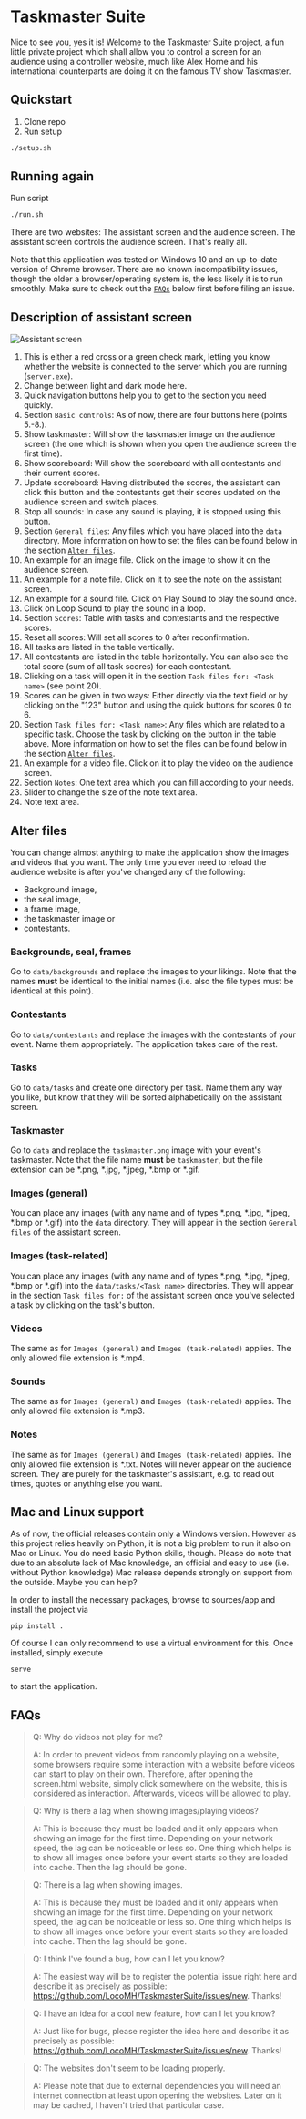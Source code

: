 # Taskmaster Suite
Nice to see you, yes it is! Welcome to the Taskmaster Suite project, a fun little private project which shall allow you to control a screen for an audience using a controller website, much like Alex Horne and his international counterparts are doing it on the famous TV show Taskmaster.

## Quickstart
1. Clone repo
2. Run setup
```bash
./setup.sh
```

## Running again
Run script
```bash
./run.sh
```


There are two websites: The assistant screen and the audience screen. The assistant screen controls the audience screen. That's really all.

Note that this application was tested on Windows 10 and an up-to-date version of Chrome browser. There are no known incompatibility issues, though the older a browser/operating system is, the less likely it is to run smoothly. Make sure to check out the [`FAQs`](#faqs) below first before filing an issue.

## Description of assistant screen
![Assistant screen](sources/readme/assistant_screen.png)

1. This is either a red cross or a green check mark, letting you know whether the website is connected to the server which you are running (`server.exe`).
2. Change between light and dark mode here.
3. Quick navigation buttons help you to get to the section you need quickly.
4. Section `Basic controls`: As of now, there are four buttons here (points 5.-8.).
5. Show taskmaster: Will show the taskmaster image on the audience screen (the one which is shown when you open the audience screen the first time).
6. Show scoreboard: Will show the scoreboard with all contestants and their current scores.
7. Update scoreboard: Having distributed the scores, the assistant can click this button and the contestants get their scores updated on the audience screen and switch places.
8. Stop all sounds: In case any sound is playing, it is stopped using this button.
9. Section `General files`: Any files which you have placed into the `data` directory. More information on how to set the files can be found below in the section [`Alter files`](#alter-files).
10. An example for an image file. Click on the image to show it on the audience screen.
11. An example for a note file. Click on it to see the note on the assistant screen.
12. An example for a sound file. Click on Play Sound to play the sound once.
13. Click on Loop Sound to play the sound in a loop.
14. Section `Scores`: Table with tasks and contestants and the respective scores.
15. Reset all scores: Will set all scores to 0 after reconfirmation.
16. All tasks are listed in the table vertically.
17. All contestants are listed in the table horizontally. You can also see the total score (sum of all task scores) for each contestant.
18. Clicking on a task will open it in the section `Task files for: <Task name>` (see point 20).
19. Scores can be given in two ways: Either directly via the text field or by clicking on the "123" button and using the quick buttons for scores 0 to 6.
20. Section `Task files for: <Task name>`: Any files which are related to a specific task. Choose the task by clicking on the button in the table above. More information on how to set the files can be found below in the section [`Alter files`](#alter-files).
21. An example for a video file. Click on it to play the video on the audience screen.
22. Section `Notes`: One text area which you can fill according to your needs.
23. Slider to change the size of the note text area.
24. Note text area.

## Alter files
You can change almost anything to make the application show the images and videos that you want. The only time you ever need to reload the audience website is after you've changed any of the following:
- Background image,
- the seal image,
- a frame image,
- the taskmaster image or
- contestants.

### Backgrounds, seal, frames
Go to `data/backgrounds` and replace the images to your likings. Note that the names **must** be identical to the initial names (i.e. also the file types must be identical at this point).

### Contestants
Go to `data/contestants` and replace the images with the contestants of your event. Name them appropriately. The application takes care of the rest.

### Tasks
Go to `data/tasks` and create one directory per task. Name them any way you like, but know that they will be sorted alphabetically on the assistant screen.

### Taskmaster
Go to `data` and replace the `taskmaster.png` image with your event's taskmaster. Note that the file name **must** be `taskmaster`, but the file extension can be *.png, *.jpg, *.jpeg, *.bmp or *.gif.

### Images (general)
You can place any images (with any name and of types *.png, *.jpg, *.jpeg, *.bmp or *.gif) into the `data` directory. They will appear in the section `General files` of the assistant screen.

### Images (task-related)
You can place any images (with any name and of types *.png, *.jpg, *.jpeg, *.bmp or *.gif) into the `data/tasks/<Task name>` directories. They will appear in the section `Task files for:` of the assistant screen once you've selected a task by clicking on the task's button.

### Videos
The same as for `Images (general)` and `Images (task-related)` applies. The only allowed file extension is *.mp4.

### Sounds
The same as for `Images (general)` and `Images (task-related)` applies. The only allowed file extension is *.mp3.

### Notes
The same as for `Images (general)` and `Images (task-related)` applies. The only allowed file extension is *.txt. Notes will never appear on the audience screen. They are purely for the taskmaster's assistant, e.g. to read out times, quotes or anything else you want.

## Mac and Linux support
As of now, the official releases contain only a Windows version. However as this project relies heavily on Python, it is not a big problem to run it also on Mac or Linux. You do need basic Python skills, though. Please do note that due to an absolute lack of Mac knowledge, an official and easy to use (i.e. without Python knowledge) Mac release depends strongly on support from the outside. Maybe you can help?

In order to install the necessary packages, browse to sources/app and install the project via

```pip install .```

Of course I can only recommend to use a virtual environment for this.
Once installed, simply execute

```serve```

to start the application.

## FAQs
> Q: Why do videos not play for me?
> 
> A: In order to prevent videos from randomly playing on a website, some browsers require some interaction with a website before videos can start to play on their own. Therefore, after opening the screen.html website, simply click somewhere on the website, this is considered as interaction. Afterwards, videos will be allowed to play.

> Q: Why is there a lag when showing images/playing videos?
> 
> A: This is because they must be loaded and it only appears when showing an image for the first time. Depending on your network speed, the lag can be noticeable or less so. One thing which helps is to show all images once before your event starts so they are loaded into cache. Then the lag should be gone.

> Q: There is a lag when showing images.
> 
> A: This is because they must be loaded and it only appears when showing an image for the first time. Depending on your network speed, the lag can be noticeable or less so. One thing which helps is to show all images once before your event starts so they are loaded into cache. Then the lag should be gone.

> Q: I think I've found a bug, how can I let you know?
> 
> A: The easiest way will be to register the potential issue right here and describe it as precisely as possible: https://github.com/LocoMH/TaskmasterSuite/issues/new. Thanks!

> Q: I have an idea for a cool new feature, how can I let you know?
> 
> A: Just like for bugs, please register the idea here and describe it as precisely as possible: https://github.com/LocoMH/TaskmasterSuite/issues/new. Thanks!

> Q: The websites don't seem to be loading properly.
> 
> A: Please note that due to external dependencies you will need an internet connection at least upon opening the websites. Later on it may be cached, I haven't tried that particular case.


